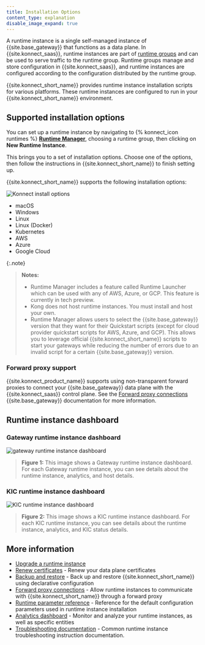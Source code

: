 ```yaml
---
title: Installation Options
content_type: explanation
disable_image_expand: true
---
```


A runtime instance is a single self-managed instance of {{site.base_gateway}} that functions as a data plane. In {{site.konnect_saas}}, runtime instances are part of [runtime groups](/konnect/runtime-manager/runtime-groups) and can be used to serve traffic to the runtime group. Runtime groups manage and store configuration in {{site.konnect_saas}}, and runtime instances are configured according to the configuration distributed by the runtime group.

{{site.konnect_short_name}} provides runtime instance installation scripts for various platforms. 
These runtime instances are configured to run in your {{site.konnect_short_name}} environment.

## Supported installation options

You can set up a runtime instance by navigating to {% konnect_icon runtimes %} [**Runtime Manager**](https://cloud.konghq.com/runtime-manager/), choosing a runtime group, then clicking on **New Runtime Instance**.

This brings you to a set of installation options. Choose one of the options, then follow the instructions in {{site.konnect_short_name}} to finish setting up.

{{site.konnect_short_name}} supports the following installation options:

![Konnect install options](https://github.com/Kong/docs.konghq.com/assets/8153796/fa7fccda-cc4f-47a6-bdc3-491d053b3cc5)

* macOS
* Windows
* Linux
* Linux (Docker)
* Kubernetes
* AWS
* Azure
* Google Cloud

{:.note}
> **Notes:** 
> * Runtime Manager includes a feature called Runtime Launcher which can be used with any of AWS, Azure, or GCP. This feature is currently in tech preview.
> * Kong does not host runtime instances. You must install and host your own.
> * Runtime Manager allows users to select the {{site.base_gateway}} version that they want for their Quickstart scripts (except for cloud provider quickstart scripts for AWS, Azure, and GCP). This allows you to leverage official {{site.konnect_short_name}} scripts to start your gateways while reducing the number of errors due to an invalid script for a certain {{site.base_gateway}} version.

### Forward proxy support

{{site.konnect_product_name}} supports using non-transparent forward proxies to connect your {{site.base_gateway}} data plane with the {{site.konnect_saas}} control plane. See the [Forward proxy connections](/gateway/latest/production/networking/cp-dp-proxy/) {{site.base_gateway}} documentation for more information.

## Runtime instance dashboard
### Gateway runtime instance dashboard
![gateway runtime instance dashboard](/assets/images/docs/konnect/konnect-runtime-instance-gateway.png)
> **Figure 1:** This image shows a Gateway runtime instance dashboard. For each Gateway runtime instance, you can see details about the runtime instance, analytics, and host details.

### KIC runtime instance dashboard
![KIC runtime instance dashboard](/assets/images/docs/konnect/konnect-runtime-instance-kic.png)
> **Figure 2:** This image shows a KIC runtime instance dashboard. For each KIC runtime instance, you can see details about the runtime instance, analytics, and KIC status details.

## More information

- [Upgrade a runtime instance](/konnect/runtime-manager/runtime-instances/upgrade/)
- [Renew certificates](/konnect/runtime-manager/runtime-instances/renew-certificates/) - Renew your data plane certificates
- [Backup and restore](/konnect/runtime-manager/backup-restore/) - Back up and restore {{site.konnect_short_name}} using declarative configuration
- [Forward proxy connections](/gateway/latest/production/networking/cp-dp-proxy/) - Allow runtime instances to communicate with {{site.konnect_short_name}} through a forward proxy
- [Runtime parameter reference](/konnect/runtime-manager/runtime-instances/runtime-parameter-reference/) - Reference for the default configuration parameters used in runtime instance installation
- [Analytics dashboard](/konnect/analytics/) - Monitor and analyze your runtime instances, as well as specific entities
- [Troubleshooting documentation](/konnect/runtime-manager/troubleshoot/) - Common runtime instance troubleshooting instruction documentation.
